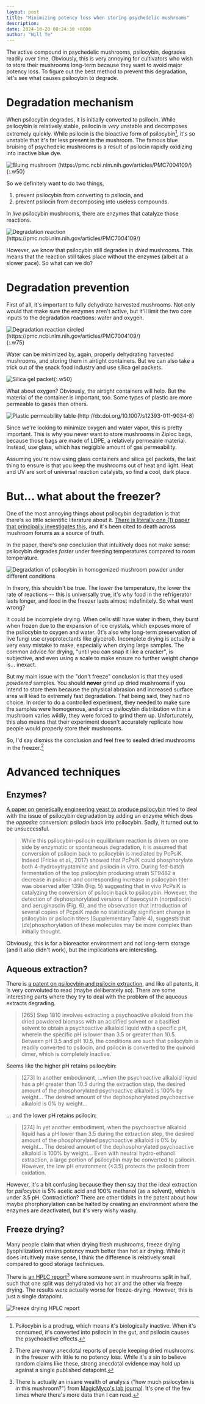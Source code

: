 ```yaml
---
layout: post
title: "Minimizing potency loss when storing psychedelic mushrooms"
description:
date: 2024-10-20 00:24:30 +0000
author: "Will Ye"
---
```


The active compound in psychedelic mushrooms, psilocybin, degrades readily over time. Obviously, this is very annoying for cultivators who wish to store their mushrooms long-term because they want to avoid major potency loss. To figure out the best method to prevent this degradation, let's see what causes psilocybin to degrade.

# Degradation mechanism

When psilocybin degrades, it is initially converted to psilocin. While psilocybin is relatively stable, psilocin is _very_ unstable and decomposes extremely quickly. While psilocin is the bioactive form of psilocybin[^1], it's so unstable that it's far less present in the mushroom. The famous blue bruising of psychedelic mushrooms is a result of psilocin rapidly oxidizing into inactive blue dye.

![Bluing mushroom (https://pmc.ncbi.nlm.nih.gov/articles/PMC7004109/)](/assets/bluing-mushroom.png){:.w50}

So we definitely want to do two things,

1. prevent psilocybin from converting to psilocin, and
2. prevent psilocin from decomposing into useless compounds.

In _live_ psilocybin mushrooms, there are enzymes that catalyze those reactions. <!-- (There is some sparse research on heating the mushrooms such that the enzymes are denatured, but it's pretty inconclusive.) -->

![Degradation reaction (https://pmc.ncbi.nlm.nih.gov/articles/PMC7004109/)](/assets/psilocybin-reaction-enzymes.png)

However, we know that psilocybin still degrades in _dried_ mushrooms. This means that the reaction still takes place without the enzymes (albeit at a slower pace). So what can we do?

# Degradation prevention

First of all, it's important to fully dehydrate harvested mushrooms. Not only would that make sure the enzymes aren't active, but it'll limit the two core inputs to the degradation reactions: water and oxygen.

![Degradation reaction circled (https://pmc.ncbi.nlm.nih.gov/articles/PMC7004109/)](/assets/psilocybin-reaction-circled-cropped.png){:.w75}

Water can be minimized by, again, properly dehydrating harvested mushrooms, and storing them in airtight containers. But we can also take a trick out of the snack food industry and use silica gel packets.

![Silica gel packet](/assets/silica.png){:.w50}

What about oxygen? Obviously, the airtight containers will help. But the material of the container is important, too. Some types of plastic are more permeable to gases than others.

![Plastic permeability table (http://dx.doi.org/10.1007/s12393-011-9034-8)](/assets/plastic-permeability.png)

Since we're looking to minimize oxygen and water vapor, this is pretty important. This is why you never want to store mushrooms in Ziploc bags, because those bags are made of LDPE, a relatively permeable material. Instead, use glass, which has negigible amount of gas permeability.

Assuming you're now using glass containers and silica gel packets, the last thing to ensure is that you keep the mushrooms out of heat and light. Heat and UV are sort of universal reaction catalysts, so find a cool, dark place.

# But... what about the freezer?

One of the most annoying things about psilocybin degradation is that there's so little scientific literature about it. [There is literally one (1) paper that principally investigates this](https://www.oregon.gov/oha/PH/PREVENTIONWELLNESS/Documents/Stability%20of%20Psilocybin%20and%20Analogs.pdf), and it's been cited to death across mushroom forums as a source of truth.

In the paper, there's one conclusion that intuitively does not make sense: psilocybin degrades _faster_ under freezing temperatures compared to room temperature.

![Degradation of psilocybin in homogenized mushroom powder under different conditions](/assets/deg-chart.png)

In theory, this shouldn't be true. The lower the temperature, the lower the rate of reactions -- this is universally true, it's why food in the refrigerator lasts longer, and food in the freezer lasts almost indefinitely. So what went wrong?

It could be incomplete drying. When cells still have water in them, they burst when frozen due to the expansion of ice crystals, which exposes more of the psilocybin to oxygen and water. (It's also why long-term preservation of live fungi use cryoprotectants like glycerol). Incomplete drying is actually a very easy mistake to make, especially when drying large samples. The common advice for drying, "until you can snap it like a cracker", is subjective, and even using a scale to make ensure no further weight change is... inexact.

But my main issue with the "don't freeze" conclusion is that they used _powdered_ samples. You should **never** grind up dried mushrooms if you intend to store them because the physical abrasion and increased surface area will lead to extremely fast degradation. That being said, they had no choice. In order to do a controlled experiment, they needed to make sure the samples were homogenous, and since psilocybin distribution within a mushroom varies wildly, they were forced to grind them up. Unfortunately, this also means that their experiment doesn't accurately replicate how people would properly store their mushrooms.

So, I'd say dismiss the conclusion and feel free to sealed dried mushrooms in the freezer.[^2]

# Advanced techniques

## Enzymes?

[A paper on genetically engineering yeast to produce psilocybin](https://pmc.ncbi.nlm.nih.gov/articles/PMC7232020/) tried to deal with the issue of psilocybin degradation by adding an enzyme which does the _opposite_ conversion: psilocin back into psilocybin. Sadly, it turned out to be unsuccessful.

> While this psilocybin-psilocin equilibrium reaction is driven on one side by enzymatic or spontaneous degradation, it is assumed that conversion of psilocin back to psilocybin is mediated by PcPsiK. Indeed (Fricke et al., 2017) showed that PcPsiK could phosphorylate both 4-hydroxytryptamine and psilocin in vitro. During fed-batch fermentation of the top psilocybin producing strain ST9482 a decrease in psilocin and corresponding increase in psilocybin titer was observed after 139h (Fig. 5) suggesting that in vivo PcPsiK is catalyzing the conversion of psilocin back to psilocybin. However, the detection of dephosphorylated versions of baeocystin (norpsilocin) and aeruginascin (Fig. 6), and the observation that introduction of several copies of PcpsiK made no statistically significant change in psilocybin or psilocin titers (Supplementary Table 4), suggests that (de)phosphorylation of these molecules may be more complex than initially thought.

Obviously, this is for a bioreactor environment and not long-term storage (and it also didn't work), but the implications are interesting.

## Aqueous extraction?

There is [a patent on psilocybin and psilocin extraction](https://patents.google.com/patent/CA3137016A1), and like all patents, it is very convoluted to read (maybe deliberately so). There are some interesting parts where they try to deal with the problem of the aqueous extracts degrading.

> [265] Step 1810 involves extracting a psychoactive alkaloid from the dried powdered biomass with an acidified solvent or a basified solvent to obtain a psychoactive alkaloid liquid with a specific pH, wherein the specific pH is lower than 3.5 or greater than 10.5. Between pH 3.5 and pH 10.5, the conditions are such that psilocybin is readily converted to psilocin, and psilocin is converted to the quinoid dimer, which is completely inactive.

Seems like the higher pH retains psilocybin:

> [273] In another embodiment, ...when the psychoactive alkaloid liquid has a pH greater than 10.5 during the extraction step, the desired amount of the phosphorylated psychoactive alkaloid is 100% by weight... The desired amount of the dephosphorylated psychoactive alkaloid is 0% by weight...

... and the lower pH retains psilocin:

> [274] In yet another embodiment, when the psychoactive alkaloid liquid has a pH lower than 3.5 during the extraction step, the desired amount of the phosphorylated psychoactive alkaloid is 0% by weight... The desired amount of the dephosphorylated psychoactive alkaloid is 100% by weight... Even with neutral hydro-ethanol extraction, a large portion of psilocybin may be converted to psilocin. However, the low pH environment (<3.5) protects the psilocin from oxidation.

However, it's a bit confusing because they then say that the ideal extraction for _psilocybin_ is 5% acetic acid and 100% methanol (as a solvent), which is under 3.5 pH. Contradiction? There are other tidbits in the patent about how maybe phorphorylation can be halted by creating an environment where the enzymes are deactivated, but it's very wishy washy.

## Freeze drying?

Many people claim that when drying fresh mushrooms, freeze drying (lyophilization) retains potency much better than hot air drying. While it does intuitively make sense, I think the difference is relatively small compared to good storage techniques.

There is [an HPLC report](https://mynotebook.labarchives.com/doc/view/NTMxNy4wfDkzOTMyOS80MDkwL0VudHJ5UGFydC8yMTgwMjU2OTY5fDEzNDk3LjA=?nb_id=MTIyMTEyNy43fDkzOTMyOS85MzkzMjkvTm90ZWJvb2svNzc0MjQ5Mjk5fDMwOTk3ODUuNjk5OTk5OTk5Nw%3D%3D)[^3] where someone sent in mushrooms split in half, such that one split was dehydrated via hot air and the other via freeze drying. The results were actually worse for freeze-drying. However, this is just a single datapoint.

![Freeze drying HPLC report](/assets/freeze-dried-chart.png)

[^1]: Psilocybin is a prodrug, which means it's biologically inactive. When it's consumed, it's converted into psilocin in the gut, and psilocin causes the psychoactive effects.
[^2]: There are many anecdotal reports of people keeping dried mushrooms in the freezer with little to no potency loss. While it's a sin to believe random claims like these, strong anecdotal evidence may hold up against a single published datapoint.
[^3]: There is actually an insane wealth of analysis ("how much psilocybin is in this mushroom?") from [MagicMyco's lab journal](https://mynotebook.labarchives.com/share/Lab%2520Journal/NTc4LjV8OTM5MzI5LzQ0NS9UcmVlTm9kZS8zMzk3NjA3NzI2fDE0NjguNQ==). It's one of the few times where there's more data than I can read.
